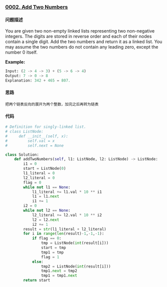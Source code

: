 ### [0002. Add Two Numbers](https://leetcode-cn.com/problems/add-two-numbers/)

#### 问题描述

You are given two non-empty linked lists representing two non-negative integers. The digits are stored in reverse order and each of their nodes contain a single digit. Add the two numbers and return it as a linked list.
You may assume the two numbers do not contain any leading zero, except the number 0 itself.

**Example:**

```python
Input: (2 -> 4 -> 3) + (5 -> 6 -> 4)
Output: 7 -> 0 -> 8
Explanation: 342 + 465 = 807.
```

#### 思路

    把两个链表反向的展开为两个整数，加完之后再转为链表

#### 代码

```python
# Definition for singly-linked list.
# class ListNode:
#     def __init__(self, x):
#         self.val = x
#         self.next = None

class Solution:
    def addTwoNumbers(self, l1: ListNode, l2: ListNode) -> ListNode:
        i1 = 0
        start = ListNode(0)
        l1_literal = 0
        l2_literal = 0
        flag = 0
        while not l1 == None:
            l1_literal += l1.val * 10 ** i1
            l1 = l1.next
            i1 += 1
        i2 = 0
        while not l2 == None:
            l2_literal += l2.val * 10 ** i2 
            l2 = l2.next
            i2 += 1
        result = str(l1_literal + l2_literal)
        for i in range(len(result)-1,-1,-1):
            if flag == 0:
                tmp = ListNode(int(result[i]))
                start = tmp
                tmp1 = tmp
                flag = 1
            else:
                tmp2 = ListNode(int(result[i]))
                tmp1.next = tmp2
                tmp1 = tmp1.next
        return start
```